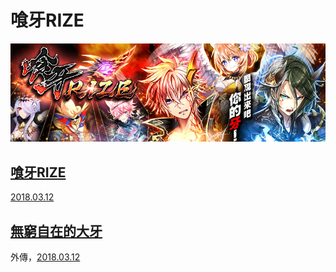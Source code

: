 # 喰牙RIZE

![&#x55B0;&#x7259;RIZE](../.gitbook/assets/can-ya-rize.jpg)

## [喰牙RIZE](can-ya-rize.md)

[2018.03.12](https://www.facebook.com/SonetWiz/photos/a.318162138391995.1073741828.317185151823027/841642916043912/?type=3&permPage=1)

## [無窮自在的大牙](wu-qiong-zi-zai-de-da-ya.md)

外傳，[2018.03.12](https://www.facebook.com/SonetWiz/photos/a.318162138391995.1073741828.317185151823027/841642916043912/?type=3&permPage=1)

